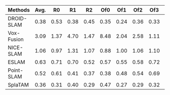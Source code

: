 


| Methods    | Avg. | R0   | R1   | R2   | Of0  | Of1  | Of2  | Of3  | Of4  |
| ---------- | ---- | ---- | ---- | ---- | ---- | ---- | ---- | ---- | ---- |
| DROID-SLAM | 0.38 | 0.53 | 0.38 | 0.45 | 0.35 | 0.24 | 0.36 | 0.33 | 0.43 |
| Vox-Fusion | 3.09 | 1.37 | 4.70 | 1.47 | 8.48 | 2.04 | 2.58 | 1.11 | 2.94 |
| NICE-SLAM  | 1.06 | 0.97 | 1.31 | 1.07 | 0.88 | 1.00 | 1.06 | 1.10 | 1.13 |
| ESLAM      | 0.63 | 0.71 | 0.70 | 0.52 | 0.57 | 0.55 | 0.58 | 0.72 | 0.63 |
| Point-SLAM | 0.52 | 0.61 | 0.41 | 0.37 | 0.38 | 0.48 | 0.54 | 0.69 | 0.72 |
| SplaTAM    | 0.36 | 0.31 | 0.40 | 0.29 | 0.47 | 0.27 | 0.29 | 0.32 | 0.55 |
